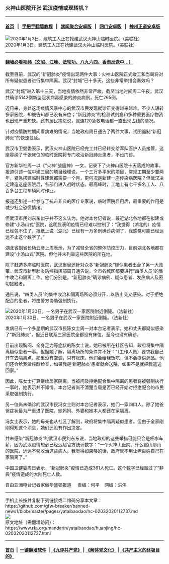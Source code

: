 ### 火神山医院开张   武汉疫情或现转机？
------------------------

#### [首页](https://github.com/gfw-breaker/banned-news1/blob/master/README.md) &nbsp;&nbsp;|&nbsp;&nbsp; [手把手翻墙教程](https://github.com/gfw-breaker/guides/wiki) &nbsp;&nbsp;|&nbsp;&nbsp; [禁闻聚合安卓版](https://github.com/gfw-breaker/bn-android) &nbsp;&nbsp;|&nbsp;&nbsp; [网门安卓版](https://github.com/oGate2/oGate) &nbsp;&nbsp;|&nbsp;&nbsp; [神州正道安卓版](https://github.com/SzzdOgate/update) 



<div id="headerimg">
 <img alt="2020年1月3日，建筑工人正在抢建武汉火神山临时医院。（美联社）" src="https://www.rfa.org/mandarin/yataibaodao/huanjing/hc-02032020112737.html/0203z.jpg/@@images/9de46b3c-271a-4b96-a0c4-a396f055e9ba.jpeg" title="2020年1月3日，建筑工人正在抢建武汉火神山临时医院。（美联社）"/>
 <div id="headerimgcontents">
  <div id="headerimgcaption">
   <span>
    2020年1月3日，建筑工人正在抢建武汉火神山临时医院。（美联社）
   </span>
   <!-- zoomattribute -->
  </div>
  <!-- headerimgcaption -->
 </div>
 <!-- headerimagecontents -->
</div>

<hr/>


#### [翻墙必看视频（文昭、江峰、法轮功、八九六四、香港反送中...）](http://167.172.214.107/home.html)

<div id="storytext">
 <div>
  <div class="slot_header">
  </div>
 </div>
 <p>
  截至目前，武汉的“新冠肺炎”疫情出现两件大事：火神山医院正式竣工和当局将对所有疑似患者进行集中隔离。武汉“封城”已十多天，这些非常举措会奏效吗？
 </p>
 <p>
  武汉“封城”进入第十三天，当地疫情依然非常严峻。截至当地时间周二午夜，武汉共确诊5142例新型冠状病毒感染的肺炎病例，死亡265例。
 </p>
 <p>
  近日来，身处这场疫情风暴中心的武汉市民发现就诊正变得越来越难。不少人辗转多家医院，却被告知都已没有床位；“新冠肺炎”的检测试剂盒和多种重要医疗物资也出现严重短缺。还有居民抱怨说，就连120急救电话都一直出现占线的情况。
 </p>
 <p>
 </p>
 <p>
 </p>
 <p>
  针对疫情防控期间看病难的情况，当地政府周日通告了两件大事，试图遏制“新冠肺炎”的快速蔓延。
 </p>
 <p>
  武汉市卫健委表示，武汉火神山医院已经完工并已经转交给军队医护人员接管，这座容纳了千张床位的临时医院将专门收治新冠肺炎患者，不设门诊。
 </p>
 <p>
  官方新华社周一以《“火神”战瘟神》一文，记录下了火神山医院十天落成的故事。报道引述一位中建三局的项目经理说，一个三万多平米的项目，常规工期至少要两年，紧急搭建临时性建筑都需要一个月，更何况是新建一座传染病医院？但武汉决定建造这座医院后，各部门进入战时状态。最高峰时，工地上有七千多名工人、八百多台工程车辆同时作业。
 </p>
 <p>
  报道还引述一位参与了抗击非典的医疗专家说，临时医院启用后，最重要的作用是减少社会恐慌情绪。
 </p>
 <p>
  但武汉市民刘东东似乎并不这么认为。他对本台记者说，最近湖北各地都在拟建或修建“小汤山式”医院，这明显表明疫情已经难以控制了：“我觉得（湖北的）疫情已经包不住了，报纸上说（湖北）已经有一万多例确诊病例了，我感觉可能已经远远不止这个数字了。”
 </p>
 <p>
  湖北省副省长杨云彦上周表示，为了减轻全省的整体防控压力，目前湖北各地都在建设“小汤山式”医院。但他并未列举这些医院的所在地。
 </p>
 <p>
  除了赶造多座临时医院，武汉当局还针对众多“新冠肺炎”疑似患者出台了另一大政策。武汉市新型肺炎防控指挥部周日通告说，全市各城区都要进行“四类人员”的集中收治和隔离工作。他们分别是，“新冠肺炎”确诊病例、疑似患者、发热病人及密切接触者。
 </p>
 <p>
  通告说，“四类人员”的集中收治和隔离场所必须分开，以防止交叉感染。对于拒绝配合的患者，将由警方协助强制执行。
 </p>
 <p>
  <div class="image-inline captioned" style="width:622px;">
   <div style="width:622px;">
    <img alt="2020年1月30日，一名男子在武汉一家医院附近倒毙。（法新社）" src="https://www.rfa.org/mandarin/yataibaodao/huanjing/hc-02032020112737.html/0131c.jpg" title="2020年1月30日，一名男子在武汉一家医院附近倒毙。（法新社）"/>
   </div>
   <div class="image-caption">
    <span style="width:622px;">
     2020年1月30日，一名男子在武汉一家医院附近倒毙。（法新社）
    </span>
    <span class="copyright">
    </span>
   </div>
  </div>
 </p>
 <p>
  发病已有一个多星期的武汉市民陈女士周一对本台记者表示，她和丈夫都疑似感染了“新冠肺炎”，但近日联系三家医院全都没有床位，至今也没有确诊。
 </p>
 <p>
  目前出现胸闷、全身乏力等症状的陈女士说，她已被所在社区告知，政府将集中隔离疑似患者一事。但据她了解，隔离场所的条件并不好：“（工作人员）要求我自己开车去隔离点，那里没有空调，只有张床。他们会给我饭吃，但不会提供药品。他们还会给我做核酸检查，如果我是‘新冠肺炎’患者就会送院，如果不是就把我遣送回家。”
 </p>
 <p>
  因此，陈女士打算继续居家隔离。当被问及拒绝配合集中隔离的患者将被强制执行一事时，她表示并不知情。本台记者尚不清楚当局是否已经开始对拒绝配合的市民采取强制执行。
 </p>
 <p>
  另一位尚未确诊的武汉市民冯女士则对本台记者表示，她们一家四口人，除了她爸爸症状最为严重进了医院，她妈妈、外婆和她本人都还在家隔离。
 </p>
 <p>
  冯女士表示，她的母亲也从社区了解到，政府将集中隔离疑似患者。但由于全家刚刚得知这个消息，她们还没有作出决定。
 </p>
 <p>
  并未感染“新冠肺炎”的武汉市民刘东东说，当地政府的这些举措可能只会是杯水车薪，因为武汉疫情想必已经远超官方统计数字：“一个火神山医院、什么这山那山的医院，远远不够收治这些病人。我觉得如果够的话，政府就不用让老百姓自己在家隔离了。”
 </p>
 <p>
  中国卫健委周日表示，“新冠肺炎”疫情已造成361人死亡。这个数字已经超过了“非典”疫情造成的大陆死亡人数。
 </p>
 <p>
 </p>
 <p>
  自由亚洲电台记者家傲华盛顿报道     责编：何平    网编：洪伟
 </p>
</div>

<hr/>
手机上长按并复制下列链接或二维码分享本文章：<br/>
https://github.com/gfw-breaker/banned-news1/blob/master/pages/yataibaodao/hc-02032020112737.md <br/>
<a href='https://github.com/gfw-breaker/banned-news1/blob/master/pages/yataibaodao/hc-02032020112737.md'><img src='https://github.com/gfw-breaker/banned-news1/blob/master/pages/yataibaodao/hc-02032020112737.md.png'/></a> <br/>
原文地址（需翻墙访问）：https://www.rfa.org/mandarin/yataibaodao/huanjing/hc-02032020112737.html


------------------------
#### [首页](https://github.com/gfw-breaker/banned-news1/blob/master/README.md) &nbsp;|&nbsp; [一键翻墙软件](https://github.com/gfw-breaker/nogfw/blob/master/README.md) &nbsp;| [《九评共产党》](https://github.com/gfw-breaker/9ping.md/blob/master/README.md#九评之一评共产党是什么) | [《解体党文化》](https://github.com/gfw-breaker/jtdwh.md/blob/master/README.md) | [《共产主义的终极目的》](https://github.com/gfw-breaker/gczydzjmd.md/blob/master/README.md)


<img src='http://gfw-breaker.win/banned-news/pages/yataibaodao/hc-02032020112737.md' width='0px' height='0px'/>